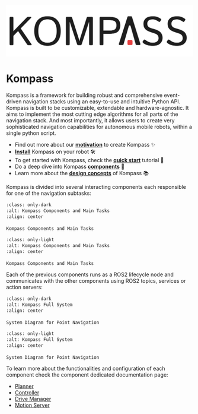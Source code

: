 ![Logo](_static/Kompass_dark.png)

# Kompass

Kompass is a framework for building robust and comprehensive event-driven navigation stacks using an easy-to-use and intuitive Python API. Kompass is built to be customizable, extendable and hardware-agnostic. It aims to implement the most cutting edge algorithms for all parts of the navigation stack. And most importantly, it allows users to create very sophisticated navigation capabilities for autonomous mobile robots, within a single python script.

- Find out more about our [**motivation**](why.md) to create Kompass ✨
- [**Install**](install.md) Kompass on your robot 🛠️
- To get started with Kompass, check the [**quick start**](quick_start.md) tutorial 🚀
- Do a deep dive into Kompass [**components**](navigation/index.md) 🤖
- Learn more about the [**design concepts**](design/index.md) of Kompass 📚


Kompass is divided into several interacting components each responsible for one of the navigation subtasks:


```{figure} _static/images/diagrams/system_components_dark.png
:class: only-dark
:alt: Kompass Components and Main Tasks
:align: center

Kompass Components and Main Tasks
```

```{figure} _static/images/diagrams/system_components_light.png
:class: only-light
:alt: Kompass Components and Main Tasks
:align: center

Kompass Components and Main Tasks
```

Each of the previous components runs as a ROS2 lifecycle node and communicates with the other components using ROS2 topics, services or action servers:



```{figure} /_static/images/diagrams/system_graph_dark.png
:class: only-dark
:alt: Kompass Full System
:align: center

System Diagram for Point Navigation
```

```{figure} /_static/images/diagrams/system_graph_light.png
:class: only-light
:alt: Kompass Full System
:align: center

System Diagram for Point Navigation
```


To learn more about the functionalities and configuration of each component check the component dedicated documentation page:

- [Planner](navigation/path_planning.md)
- [Controller](navigation/control.md)
- [Drive Manager](navigation/driver.md)
- [Motion Server](navigation/motion_server.md)
